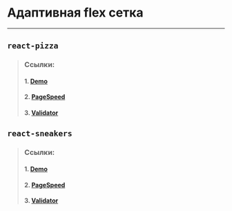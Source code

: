 # Адаптивная flex сетка

---

## `react-pizza`

> ### Ссылки:
>
> #### 1. [Demo](https://tmp-react-pizza.netlify.app "Demo App")
>
> #### 2. [PageSpeed](https://pagespeed.web.dev/report?url=https%3A%2F%2Ftmp-react-pizza.netlify.app "Page Speed")
>
> #### 3. [Validator](https://validator.w3.org/nu/?doc=http%3A%2F%2Ftmp-react-pizza.netlify.app%2F "Validator W3")

## `react-sneakers`

> ### Ссылки:
>
> #### 1. [Demo](https://tmp-react-sneakers.netlify.app "Demo App")
>
> #### 2. [PageSpeed](https://pagespeed.web.dev/report?url=https%3A%2F%2Ftmp-react-sneakers.netlify.app "Page Speed")
>
> #### 3. [Validator](https://validator.w3.org/nu/?doc=http%3A%2F%2Ftmp-react-sneakers.netlify.app%2F "Validator W3")
